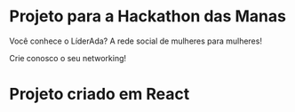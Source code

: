 # Projeto para a Hackathon das Manas 

Você conhece o LíderAda? A rede social de mulheres para mulheres!

Crie conosco o seu networking! 


# Projeto criado em React 
